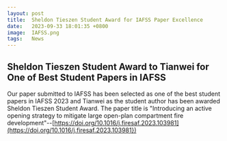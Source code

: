 ```yaml
---
layout: post
title:  Sheldon Tieszen Student Award for IAFSS Paper Excellence
date:   2023-09-33 18:01:35 +0800
image:  IAFSS.png
tags:   News
---
```

## Sheldon Tieszen Student Award to Tianwei for One of Best Student Papers in IAFSS

Our paper submitted to IAFSS has been selected as one of the best student papers in IAFSS 2023 and Tianwei as the student author has been awarded Sheldon Tieszen Student Award. The paper title is "Introducing an active opening strategy to mitigate large open-plan compartment fire development"--[https://doi.org/10.1016/j.firesaf.2023.103981](https://doi.org/10.1016/j.firesaf.2023.103981})
